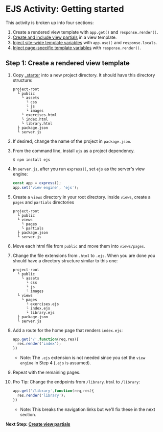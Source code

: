 # EJS Activity: Getting started
This activity is broken up into four sections:
1. Create a rendered view template with `app.get()` and `response.render()`.
2. [Create and include view partials](https://github.com/sait-wbdv/sample-code/tree/master/backend/express/views/2-include-partials) in a view template.
3. [Inject site-wide template variables](https://github.com/sait-wbdv/sample-code/tree/master/backend/express/views/3-global-variables) with `app.use()` and `response.locals`.
4. [Inject page-specific template variables](https://github.com/sait-wbdv/sample-code/tree/master/backend/express/views/4-local-variables) with `response.render()`.

## Step 1: Create a rendered view template
1. Copy [_starter](../_starter) into a new project directory. It should have this directory structure:

    ```
    project-root
      └ public
        └ assets
          └ css
          └ js
          └ images
        └ exercises.html
        └ index.html
        └ library.html
      ├ package.json
      └ server.js
    ```

2. If desired, change the name of the project in `package.json`.
3. From the command line, install `ejs` as a project dependency.

    ```
    $ npm install ejs
    ```

4. In `server.js`, after you run `express()`, set `ejs` as the server's view engine:

    ```js
    const app = express();
    app.set('view engine', 'ejs');
    ```

5. Create a `views` directory in your root directory. Inside `views`, create a `pages` and `partials` directories
    
    ```
    project-root
      └ public
      └ views
        └ pages
        └ partials
      ├ package.json
      └ server.js
    ```

6. Move each html file from `public` and move them into `views/pages`.
7. Change the file extensions from `.html` to `.ejs`. When you are done you should have a directory structure similar to this one:

    ```
    project-root
      └ public
        └ assets
          └ css
          └ js
          └ images
      └ views
        └ pages
          └ exercises.ejs
          └ index.ejs
          └ library.ejs
      ├ package.json
      └ server.js
    ```

8. Add a route for the home page that renders `index.ejs`:

    ```js
    app.get('/',function(req,res){
      res.render('index');
    })
    ```

    - Note: The `.ejs` extension is not needed since you set the `view engine` in Step 4 (`.ejs` is assumed).

9. Repeat with the remaining pages.
10. Pro Tip: Change the endpoints from `/library.html` to `/library`:

    ```js
    app.get('/library',function(req,res){
      res.render('library');
    })
    ```

    - Note: This breaks the navigation links but we'll fix these in the next section.

**Next Step: [Create view partials](https://github.com/sait-wbdv/sample-code/tree/master/backend/express/views/2-include-partials)**